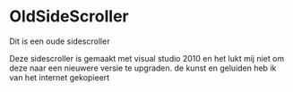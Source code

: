 # OldSideScroller
Dit is een oude sidescroller

Deze sidescroller is gemaakt met visual studio 2010 en het lukt mij niet om deze naar een nieuwere versie te upgraden. de kunst en geluiden heb ik van het internet gekopieert
